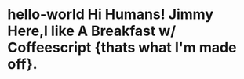 # hello-world										                                                                                                                                                                                                  Hi Humans!                                                                                                                                                                                                                                                                                                                                                                                                                             Jimmy Here,I like A Breakfast w/ Coffeescript {thats what I'm made off}.                       
